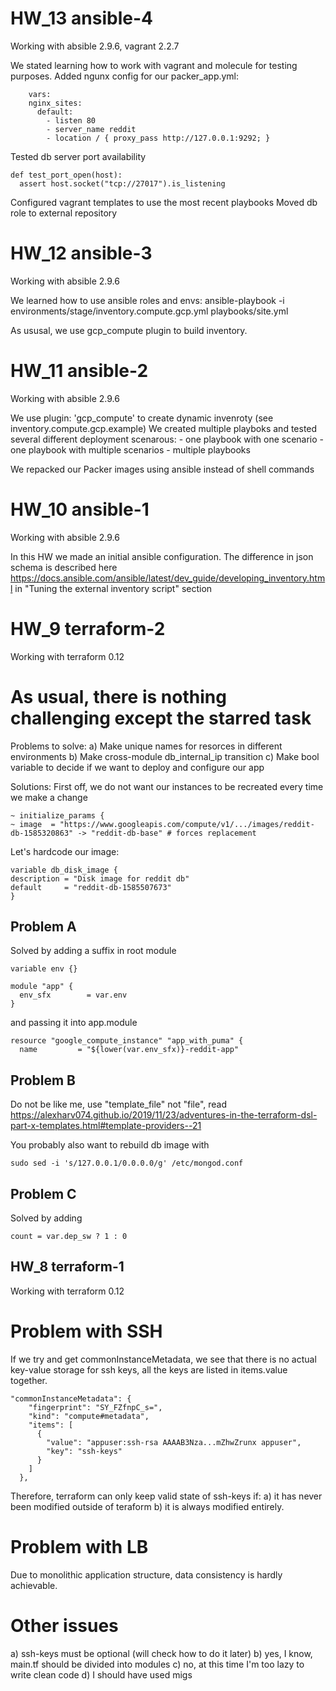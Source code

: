 # HW_13 ansible-4
  Working with absible 2.9.6, vagrant 2.2.7

  We stated learning how to work with vagrant and molecule for testing purposes.
  Added ngunx config for our packer_app.yml:
  ```
      vars:
      nginx_sites:
        default:
          - listen 80
          - server_name reddit
          - location / { proxy_pass http://127.0.0.1:9292; }
  ```
  Tested db server port availability
  ```
  def test_port_open(host):
    assert host.socket("tcp://27017").is_listening

  ```
  Configured vagrant templates to use the most recent playbooks
  Moved db role to external repository

# HW_12 ansible-3
  Working with absible 2.9.6

  We learned how to use ansible roles and envs:
  ansible-playbook -i environments/stage/inventory.compute.gcp.yml playbooks/site.yml

  As ususal, we use gcp_compute plugin to build inventory.

# HW_11 ansible-2
  Working with absible 2.9.6

  We use plugin: 'gcp_compute' to create dynamic invenroty (see inventory.compute.gcp.example)
  We created multiple playboks and tested several different deployment scenarous:
    - one playbook with one scenario
    - one playbook with multiple scenarios
    - multiple playbooks

  We repacked our Packer images using ansible instead of shell commands

# HW_10 ansible-1
  Working with absible 2.9.6

  In this HW we made an initial ansible configuration.
  The difference in json schema is described here https://docs.ansible.com/ansible/latest/dev_guide/developing_inventory.html in "Tuning the external inventory script" section

# HW_9 terraform-2
  Working with terraform 0.12

# As usual, there is nothing challenging except the starred task
  Problems to solve:
    a) Make unique names for resorces in different environments
    b) Make cross-module db_internal_ip transition
    c) Make bool variable to decide if we want to deploy and configure our app

  Solutions:
    First off, we do not want our instances to be recreated every time we make a change
```
~ initialize_params {
~ image  = "https://www.googleapis.com/compute/v1/.../images/reddit-db-1585320863" -> "reddit-db-base" # forces replacement
```
  Let's hardcode our image:
```
variable db_disk_image {
description = "Disk image for reddit db"
default     = "reddit-db-1585507673"
}
```

## Problem A
  Solved by adding a suffix in root module
```
variable env {}

module "app" {
  env_sfx        = var.env
}
```
  and passing it into app.module
```
resource "google_compute_instance" "app_with_puma" {
  name         = "${lower(var.env_sfx)}-reddit-app"
```

## Problem B
  Do not be like me, use "template_file" not "file", read https://alexharv074.github.io/2019/11/23/adventures-in-the-terraform-dsl-part-x-templates.html#template-providers--21

  You probably also want to rebuild db image with
```
sudo sed -i 's/127.0.0.1/0.0.0.0/g' /etc/mongod.conf
```

## Problem C
  Solved by adding
```
count = var.dep_sw ? 1 : 0
```
## HW_8 terraform-1
  Working with terraform 0.12

# Problem with SSH
  If we try and get commonInstanceMetadata, we see that there is no actual key-value storage for ssh keys, all the keys are listed in items.value together.
```
"commonInstanceMetadata": {
    "fingerprint": "SY_FZfnpC_s=",
    "kind": "compute#metadata",
    "items": [
      {
        "value": "appuser:ssh-rsa AAAAB3Nza...mZhwZrunx appuser",
        "key": "ssh-keys"
      }
    ]
  },
  ```
   Therefore, terraform can only keep valid state of ssh-keys if: a) it has never been modified outside of teraform b) it is always modified entirely.

# Problem with LB
  Due to monolithic application structure, data consistency is hardly achievable.

# Other issues
  a) ssh-keys must be optional (will check how to do it later)
  b) yes, I know, main.tf should be divided into modules
  c) no, at this time I'm too lazy to write clean code
  d) I should have used migs
